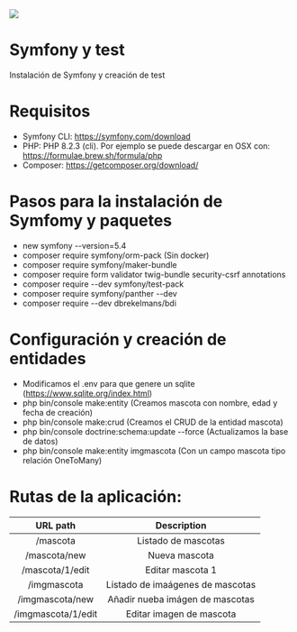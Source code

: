 <img src="https://jorgebenitezlopez.com/github/symfony.jpg">

# Symfony y test

Instalación de Symfony y creación de test

# Requisitos

- Symfony CLI: https://symfony.com/download
- PHP: PHP 8.2.3 (cli). Por ejemplo se puede descargar en OSX con: https://formulae.brew.sh/formula/php
- Composer: https://getcomposer.org/download/


# Pasos para la instalación de Symfomy y paquetes

- new symfony  --version=5.4
- composer require symfony/orm-pack (Sin docker)
- composer require symfony/maker-bundle
- composer require form validator twig-bundle security-csrf annotations
- composer require --dev symfony/test-pack
- composer require symfony/panther --dev
- composer require --dev dbrekelmans/bdi

# Configuración y creación de entidades

- Modificamos el .env para que genere un sqlite (https://www.sqlite.org/index.html)
- php bin/console make:entity (Creamos mascota con nombre, edad y fecha de creación)
- php bin/console make:crud (Creamos el CRUD de la entidad mascota)
- php bin/console doctrine:schema:update --force (Actualizamos la base de datos) 
- php bin/console make:entity imgmascota (Con un campo mascota tipo relación OneToMany)


# Rutas de la aplicación:

| URL path                    | Description           | 
| :--------------------------:|:---------------------:|
| /mascota                    |  Listado de mascotas  | 
| /mascota/new                |  Nueva mascota        |
| /mascota/1/edit             |  Editar mascota 1     |
| /imgmascota                 |  Listado de imaágenes de mascotas  | 
| /imgmascota/new             |  Añadir nueba imágen de mascotas        |
| /imgmascota/1/edit          |  Editar imagen de mascota    |
